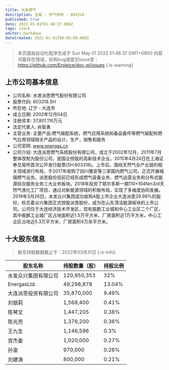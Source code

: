 ```yaml
---
title: 水发燃气
description: 主板 - 供气供热 - 603318
published: true
date: 2022-05-01T01:48:37.000Z
tags: stock
editor: markdown
dateCreated: 2022-01-01T00:00:00.000Z
---
```


> 本页面由自动化程序生成于 Sun May 01 2022 01:48:37 GMT+0800
> 内容可能存在错误，如有bug请提交issue至：https://github.com/Eroleice/doc-pi/issues
{.is-warning}

## 上市公司基本信息
- 公司名称: 水发派思燃气股份有限公司
- 股票代码: 603318.SH
- 所在地: 辽宁 - 大连市
- 成立日期: 2002年12月04日
- 注册资本: 37,801.116万元
- 法定代表人: 尚智勇
- 主营业务: 主要产品:燃气输配系统，燃气应用系统和备品备件等燃气输配和燃气应用领域相关产品的设计，生产，销售和服务
- 公司官网: www.energas.cn
- 公司介绍: 大连派思燃气系统股份有限公司，成立于2002年12月，2011年7月整体改制为股份公司，是国企控股的高新技术企业。2015年4月24日在上海证券交易所首次公开发行股票(SH.603318)。上市后，围绕天然气全产业链的相关领域进行布局，于2017年收购了四川雅安等三家国内燃气公司，正式开展城镇燃气业务。派思股份目前已经形成燃气装备业务、燃气运营业务和分布式能源综合服务业务三大业务板块。2018年投资了鄂尔多斯一期110×104Nm3/d天然气液化工厂项目，通过对新能源领域的积极布局，实现了多维度协同发展。2019年3月26日，水发众兴集团成功收购A股上市企业大连派思29.99%的股份，标志着众兴集团正式控股派思股份，成为在山东清洁能源板块的上市公司。公司位于大连经济技术开发区，现有振鹏工业城和中心工业区二个厂区，其中振鹏工业城厂区占地面积近1.5万平方米、厂房面积近1万平方米，中心工业区占地近5.3万平方米、厂房面积4万余平方米。


## 十大股东信息
> 股东持股数据截止于：2022年03月31日
{.is-info}

| 股东名称 | 持股数量（股） | 持股比例 |
| --- | --- | --- |
| 水发众兴集团有限公司 | 120,950,353 | 32% |
| EnergasLtd. | 49,298,878 | 13.04% |
| 大连派思投资有限公司 | 35,870,000 | 9.49% |
| 刘银莉 | 1,568,400 | 0.41% |
| 陈琴文 | 1,447,205 | 0.38% |
| 陈光亮 | 1,376,200 | 0.36% |
| 王九生 | 1,146,596 | 0.3% |
| 宫杰委 | 1,020,000 | 0.27% |
| 孙渝 | 970,000 | 0.26% |
| 刘建涛 | 800,000 | 0.21% |




